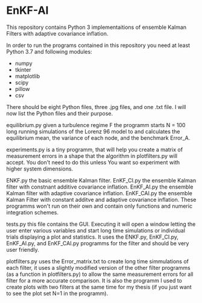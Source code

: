 # EnKF-AI
This repository contains Python 3 implementaitions of ensemble Kalman Filters with adaptive covariance inflation.

In order to run the programs contained in this repository you need at least Python 3.7 and following modules:

- numpy 
- tkinter
- matplotlib
- scipy
- pillow
- csv

There should be eight Python files, three .jpg files, and one .txt file. I will now list the Python files and their purpose.

equilibrium.py given a turbulence regime F the programm starts N = 100 long running simulations of the Lorenz 96 model to and calculates the equilibrium mean, the variance of each node, and the benchmark Error_A. 

experiments.py is a tiny programm, that will help you create a matrix of measurement errors in a shape that the algorithm in plotfilters.py will accept. You don't need to do this unless You want so experiment with higher system dimensions.

ENKF.py the basic ensemble Kalman filter. 
EnKF_CI.py the ensemble Kalman filter with constnant additive covariance inflation.
EnKF_AI.py the ensemble Kalman filter with adaptive covariance inflation.
EnKF_CAI.py the ensemble Kalman Filter with constant additve and adaptive covariance inflation.
These programms won't run on their own and contain only functions and numeric integration schemes.

tests.py this file contains the GUI. Executing it will open a window letting the user enter various variables and start long time simulations or individual trials displaying a plot and statistics. It uses the ENKF.py, EnKF_CI.py, EnKF_AI.py, and EnKF_CAI.py programms for the filter and should be very user friendly.

plotfilters.py uses the Error_matrix.txt to create long time simmulations of each filter, it uses a slightly modified version of the other filter programms (as a function in plotfilters.py) to allow the same measurement errors for all filter for a more accurate comparison. It is also the programm I used to create plots with two filters at the same time for my thesis (if you just want to see the plot set N=1 in the programm). 






